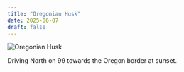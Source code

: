 ```yaml
---
title: "Oregonian Husk"
date: 2025-06-07
draft: false
---
```


![Oregonian Husk](/oregonian_husk_02.jpg)

Driving North on 99 towards the Oregon border at sunset.

